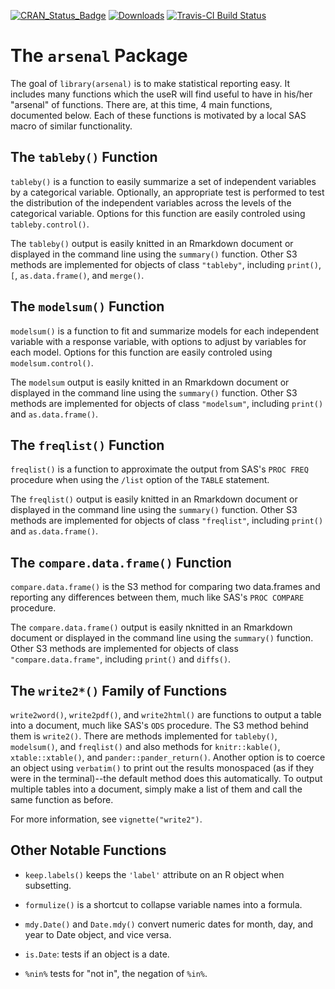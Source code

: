 
[![CRAN_Status_Badge](http://www.r-pkg.org/badges/version/arsenal)](http://cran.r-project.org/web/packages/arsenal)
[![Downloads](http://cranlogs.r-pkg.org/badges/arsenal)](http://cran.rstudio.com/package=arsenal)
[![Travis-CI Build Status](https://travis-ci.org/eheinzen/arsenal.svg?branch=master)](https://travis-ci.org/eheinzen/arsenal)

# The `arsenal` Package

The goal of `library(arsenal)` is to make statistical reporting easy. It includes many functions which the useR will find useful to have
in his/her "arsenal" of functions. There are, at this time, 4 main functions, documented below. Each of these functions is
motivated by a local SAS macro of similar functionality.

## The `tableby()` Function

`tableby()` is a function to easily summarize a set of independent variables by a categorical variable.
Optionally, an appropriate test is performed to test the distribution of the independent variables across
the levels of the categorical variable. Options for this function are easily controled using `tableby.control()`.

The `tableby()` output is easily knitted in an Rmarkdown document or displayed in the command line using the `summary()` function.
Other S3 methods are implemented for objects of class `"tableby"`, including `print()`, `[`, `as.data.frame()`, and `merge()`.

## The `modelsum()` Function

`modelsum()` is a function to fit and summarize models for each independent variable with a response variable,
with options to adjust by variables for each model. Options for this function are easily controled using `modelsum.control()`.

The `modelsum` output is easily knitted in an Rmarkdown document or displayed in the command line using the `summary()` function.
Other S3 methods are implemented for objects of class `"modelsum"`, including `print()` and `as.data.frame()`.

## The `freqlist()` Function

`freqlist()` is a function to approximate the output from SAS's `PROC FREQ` procedure when using the `/list` option of the `TABLE` statement.

The `freqlist()` output is easily knitted in an Rmarkdown document or displayed in the command line using the `summary()` function.
Other S3 methods are implemented for objects of class `"freqlist"`, including `print()` and `as.data.frame()`.

## The `compare.data.frame()` Function

`compare.data.frame()` is the S3 method for comparing two data.frames and reporting any differences between them,
much like SAS's `PROC COMPARE` procedure.

The `compare.data.frame()` output is easily nknitted in an Rmarkdown document or displayed in the command line using the `summary()` function.
Other S3 methods are implemented for objects of class `"compare.data.frame"`, including `print()` and `diffs()`.

## The `write2*()` Family of Functions

`write2word()`, `write2pdf()`, and `write2html()` are functions to output a table into a document, much like SAS's `ODS` procedure.
  The S3 method behind them is `write2()`. There are methods implemented for `tableby()`, `modelsum()`, and `freqlist()` and
  also methods for `knitr::kable()`, `xtable::xtable()`, and `pander::pander_return()`. Another option is to coerce an object using
  `verbatim()` to print out the results monospaced (as if they were in the terminal)--the default method does this automatically.
  To output multiple tables into a document, simply make a list of them and call the same function as before.
  
  For more information, see `vignette("write2")`.

## Other Notable Functions

* `keep.labels()` keeps the `'label'` attribute on an R object when subsetting.

* `formulize()` is a shortcut to collapse variable names into a formula.

* `mdy.Date()` and `Date.mdy()` convert numeric dates for month, day, and year to Date object, and vice versa.

* `is.Date`: tests if an object is a date.

* `%nin%` tests for "not in", the negation of `%in%`.
